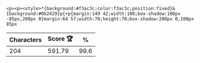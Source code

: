 `<p><p><style>*{background:#f3ac3c;color:f3ac3c;position:fixed}&{background:#0b2429}p{+p{margin:149 42;width:100;box-shadow:100px -85px,200px 0}margin:64 57;width:70;height:70;box-shadow:200px 0,100px 85px`

| Characters | Score 🏆 | %    |
| ---------- | -------- | ---- |
| 204        | 591.79   | 99.6 |
